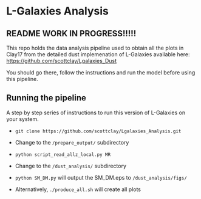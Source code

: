 # L-Galaxies Analysis
## README WORK IN PROGRESS!!!!!
This repo holds the data analysis pipeline used to obtain all the plots in Clay17 from the detailed dust implemenation of L-Galaxies available here: https://github.com/scottclay/Lgalaxies_Dust

You should go there, follow the instructions and run the model before using this pipeline. 

## Running the pipeline

A step by step series of instructions to run this version of L-Galaxies on your system. 

* ```git clone https://github.com/scottclay/Lgalaxies_Analysis.git```

* Change to the ```/prepare_output/``` subdirectory
* ```python script_read_allz_local.py MR```
* Change to the ```/dust_analysis/``` subdirectory
* ```python SM_DM.py``` will output the SM_DM.eps to ```/dust_analysis/figs/```
* Alternatively, ```./produce_all.sh``` will create all plots




 
